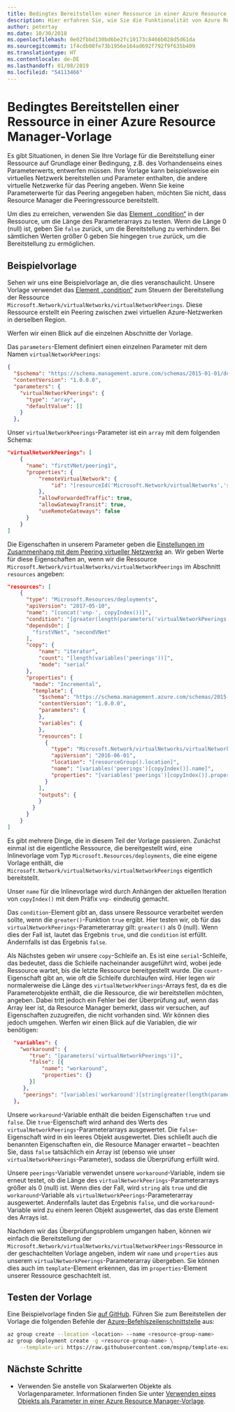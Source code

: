 ```yaml
---
title: Bedingtes Bereitstellen einer Ressource in einer Azure Resource Manager-Vorlage
description: Hier erfahren Sie, wie Sie die Funktionalität von Azure Resource Manager-Vorlagen erweitern, um eine bedingte Bereitstellung einer Ressource in Abhängigkeit vom Wert eines Parameters zu erzielen.
author: petertay
ms.date: 10/30/2018
ms.openlocfilehash: 0e02fbbd130bd6be2fc10173c8466b028d5d61da
ms.sourcegitcommit: 1f4cdb08fe73b1956e164ad692f792f9f635b409
ms.translationtype: HT
ms.contentlocale: de-DE
ms.lasthandoff: 01/08/2019
ms.locfileid: "54113466"
---
```

# <a name="conditionally-deploy-a-resource-in-an-azure-resource-manager-template"></a>Bedingtes Bereitstellen einer Ressource in einer Azure Resource Manager-Vorlage

Es gibt Situationen, in denen Sie Ihre Vorlage für die Bereitstellung einer Ressource auf Grundlage einer Bedingung, z.B. des Vorhandenseins eines Parameterwerts, entwerfen müssen. Ihre Vorlage kann beispielsweise ein virtuelles Netzwerk bereitstellen und Parameter enthalten, die andere virtuelle Netzwerke für das Peering angeben. Wenn Sie keine Parameterwerte für das Peering angegeben haben, möchten Sie nicht, dass Resource Manager die Peeringressource bereitstellt.

Um dies zu erreichen, verwenden Sie das [Element „condition“][azure-resource-manager-condition] in der Ressource, um die Länge des Parameterarrays zu testen. Wenn die Länge 0 (null) ist, geben Sie `false` zurück, um die Bereitstellung zu verhindern. Bei sämtlichen Werten größer 0 geben Sie hingegen `true` zurück, um die Bereitstellung zu ermöglichen.

## <a name="example-template"></a>Beispielvorlage

Sehen wir uns eine Beispielvorlage an, die dies veranschaulicht. Unsere Vorlage verwendet das [Element „condition“][azure-resource-manager-condition] zum Steuern der Bereitstellung der Ressource `Microsoft.Network/virtualNetworks/virtualNetworkPeerings`. Diese Ressource erstellt ein Peering zwischen zwei virtuellen Azure-Netzwerken in derselben Region.

Werfen wir einen Blick auf die einzelnen Abschnitte der Vorlage.

Das `parameters`-Element definiert einen einzelnen Parameter mit dem Namen `virtualNetworkPeerings`:

```json
{
  "$schema": "https://schema.management.azure.com/schemas/2015-01-01/deploymentTemplate.json#",
  "contentVersion": "1.0.0.0",
  "parameters": {
    "virtualNetworkPeerings": {
      "type": "array",
      "defaultValue": []
    }
  },
```

Unser `virtualNetworkPeerings`-Parameter ist ein `array` mit dem folgenden Schema:

```json
"virtualNetworkPeerings": [
    {
      "name": "firstVNet/peering1",
      "properties": {
          "remoteVirtualNetwork": {
              "id": "[resourceId('Microsoft.Network/virtualNetworks','secondVNet')]"
          },
          "allowForwardedTraffic": true,
          "allowGatewayTransit": true,
          "useRemoteGateways": false
      }
    }
]
```

Die Eigenschaften in unserem Parameter geben die [Einstellungen im Zusammenhang mit dem Peering virtueller Netzwerke][vnet-peering-resource-schema] an. Wir geben Werte für diese Eigenschaften an, wenn wir die Ressource `Microsoft.Network/virtualNetworks/virtualNetworkPeerings` im Abschnitt `resources` angeben:

```json
"resources": [
    {
      "type": "Microsoft.Resources/deployments",
      "apiVersion": "2017-05-10",
      "name": "[concat('vnp-', copyIndex())]",
      "condition": "[greater(length(parameters('virtualNetworkPeerings')), 0)]",
      "dependsOn": [
        "firstVNet", "secondVNet"
      ],
      "copy": {
          "name": "iterator",
          "count": "[length(variables('peerings'))]",
          "mode": "serial"
      },
      "properties": {
        "mode": "Incremental",
        "template": {
          "$schema": "https://schema.management.azure.com/schemas/2015-01-01/deploymentTemplate.json#",
          "contentVersion": "1.0.0.0",
          "parameters": {
          },
          "variables": {
          },
          "resources": [
            {
              "type": "Microsoft.Network/virtualNetworks/virtualNetworkPeerings",
              "apiVersion": "2016-06-01",
              "location": "[resourceGroup().location]",
              "name": "[variables('peerings')[copyIndex()].name]",
              "properties": "[variables('peerings')[copyIndex()].properties]"
            }
          ],
          "outputs": {
          }
        }
      }
    }
]
```

Es gibt mehrere Dinge, die in diesem Teil der Vorlage passieren. Zunächst einmal ist die eigentliche Ressource, die bereitgestellt wird, eine Inlinevorlage vom Typ `Microsoft.Resources/deployments`, die eine eigene Vorlage enthält, die `Microsoft.Network/virtualNetworks/virtualNetworkPeerings` eigentlich bereitstellt.

Unser `name` für die Inlinevorlage wird durch Anhängen der aktuellen Iteration von `copyIndex()` mit dem Präfix `vnp-` eindeutig gemacht.

Das `condition`-Element gibt an, dass unsere Ressource verarbeitet werden sollte, wenn die `greater()`-Funktion `true` ergibt. Hier testen wir, ob für das `virtualNetworkPeerings`-Parameterarray gilt: `greater()` als 0 (null). Wenn dies der Fall ist, lautet das Ergebnis `true`, und die `condition` ist erfüllt. Andernfalls ist das Ergebnis `false`.

Als Nächstes geben wir unsere `copy`-Schleife an. Es ist eine `serial`-Schleife, das bedeutet, dass die Schleife nacheinander ausgeführt wird, wobei jede Ressource wartet, bis die letzte Ressource bereitgestellt wurde. Die `count`-Eigenschaft gibt an, wie oft die Schleife durchlaufen wird. Hier legen wir normalerweise die Länge des `virtualNetworkPeerings`-Arrays fest, da es die Parameterobjekte enthält, die die Ressource, die wir bereitstellen möchten, angeben. Dabei tritt jedoch ein Fehler bei der Überprüfung auf, wenn das Array leer ist, da Resource Manager bemerkt, dass wir versuchen, auf Eigenschaften zuzugreifen, die nicht vorhanden sind. Wir können dies jedoch umgehen. Werfen wir einen Blick auf die Variablen, die wir benötigen:

```json
  "variables": {
    "workaround": {
       "true": "[parameters('virtualNetworkPeerings')]",
       "false": [{
           "name": "workaround",
           "properties": {}
       }]
     },
     "peerings": "[variables('workaround')[string(greater(length(parameters('virtualNetworkPeerings')), 0))]]"
  },
```

Unsere `workaround`-Variable enthält die beiden Eigenschaften `true` und `false`. Die `true`-Eigenschaft wird anhand des Werts des `virtualNetworkPeerings`-Parameterarrays ausgewertet. Die `false`-Eigenschaft wird in ein leeres Objekt ausgewertet. Dies schließt auch die benannten Eigenschaften ein, die Resource Manager erwartet – beachten Sie, dass `false` tatsächlich ein Array ist (ebenso wie unser `virtualNetworkPeerings`-Parameter), sodass die Überprüfung erfüllt wird.

Unsere `peerings`-Variable verwendet unsere `workaround`-Variable, indem sie erneut testet, ob die Länge des `virtualNetworkPeerings`-Parameterarrays größer als 0 (null) ist. Wenn dies der Fall, wird `string` als `true` und die `workaround`-Variable als `virtualNetworkPeerings`-Parameterarray ausgewertet. Andernfalls lautet das Ergebnis `false`, und die `workaround`-Variable wird zu einem leeren Objekt ausgewertet, das das erste Element des Arrays ist.

Nachdem wir das Überprüfungsproblem umgangen haben, können wir einfach die Bereitstellung der `Microsoft.Network/virtualNetworks/virtualNetworkPeerings`-Ressource in der geschachtelten Vorlage angeben, indem wir `name` und `properties` aus unserem `virtualNetworkPeerings`-Parameterarray übergeben. Sie können dies auch im `template`-Element erkennen, das im `properties`-Element unserer Ressource geschachtelt ist.

## <a name="try-the-template"></a>Testen der Vorlage

Eine Beispielvorlage finden Sie [auf GitHub][github]. Führen Sie zum Bereitstellen der Vorlage die folgenden Befehle der [Azure-Befehlszeilenschnittstelle][cli] aus:

```bash
az group create --location <location> --name <resource-group-name>
az group deployment create -g <resource-group-name> \
    --template-uri https://raw.githubusercontent.com/mspnp/template-examples/master/example2-conditional/deploy.json
```

## <a name="next-steps"></a>Nächste Schritte

* Verwenden Sie anstelle von Skalarwerten Objekte als Vorlagenparameter. Informationen finden Sie unter [Verwenden eines Objekts als Parameter in einer Azure Resource Manager-Vorlage](./objects-as-parameters.md).

<!-- links -->
[azure-resource-manager-condition]: /azure/azure-resource-manager/resource-manager-templates-resources#condition
[azure-resource-manager-variable]: /azure/azure-resource-manager/resource-group-authoring-templates#variables
[vnet-peering-resource-schema]: /azure/templates/microsoft.network/virtualnetworks/virtualnetworkpeerings
[cli]: /cli/azure/?view=azure-cli-latest
[github]: https://github.com/mspnp/template-examples
